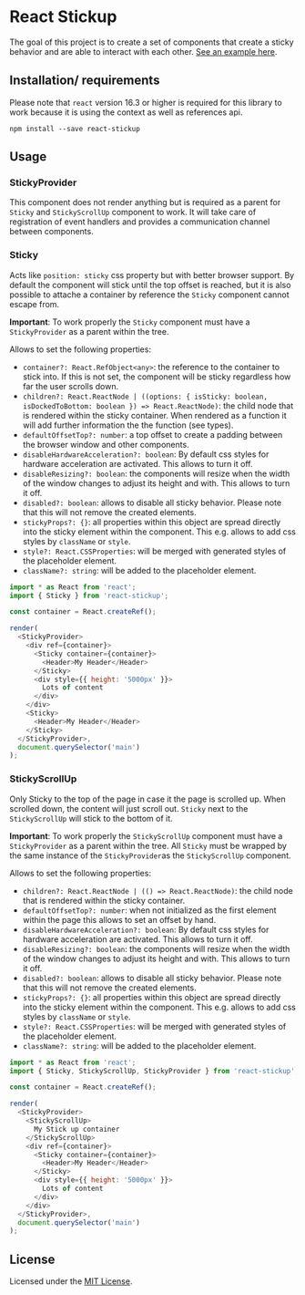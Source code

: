 # React Stickup

The goal of this project is to create a set of components that create a sticky behavior and are able to interact with each other. [See an example here](http://garthenweb.github.io/react-stickup).

## Installation/ requirements

Please note that `react` version 16.3 or higher is required for this library to work because it is using the context as well as references api.

```
npm install --save react-stickup
```

## Usage

### StickyProvider

This component does not render anything but is required as a parent for `Sticky` and `StickyScrollUp` component to work. It will take care of registration of event handlers and provides a communication channel between components.

### Sticky

Acts like `position: sticky` css property but with better browser support.
By default the component will stick until the top offset is reached, but it is also possible to attache a container by reference the `Sticky` component cannot escape from.

**Important**: To work properly the `Sticky` component must have a `StickyProvider` as a parent within the tree.

Allows to set the following properties:

* `container?: React.RefObject<any>`: the reference to the container to stick into. If this is not set, the component will be sticky regardless how far the user scrolls down.
* `children?: React.ReactNode | ((options: { isSticky: boolean, isDockedToBottom: boolean }) => React.ReactNode)`: the child node that is rendered within the sticky container. When rendered as a function it will add further information the the function (see types).
* `defaultOffsetTop?: number`: a top offset to create a padding between the browser window and other components.
* `disableHardwareAcceleration?: boolean`: By default css styles for hardware acceleration are activated. This allows to turn it off.
* `disableResizing?: boolean`: the components will resize when the width of the window changes to adjust its height and with. This allows to turn it off.
* `disabled?: boolean`: allows to disable all sticky behavior. Please note that this will not remove the created elements.
* `stickyProps?: {}`: all properties within this object are spread directly into the sticky element within the component. This e.g. allows to add css styles by `className` or `style`.
* `style?: React.CSSProperties`: will be merged with generated styles of the placeholder element.
* `className?: string`: will be added to the placeholder element.

``` javascript
import * as React from 'react';
import { Sticky } from 'react-stickup';

const container = React.createRef();

render(
  <StickyProvider>
    <div ref={container}>
      <Sticky container={container}>
        <Header>My Header</Header>
      </Sticky>
      <div style={{ height: '5000px' }}>
        Lots of content
      </div>
    </div>
    <Sticky>
      <Header>My Header</Header>
    </Sticky>
  </StickyProvider>,
  document.querySelector('main')
);
```

### StickyScrollUp

Only Sticky to the top of the page in case it the page is scrolled up. When scrolled down, the content will just scroll out. `Sticky` next to the `StickyScrollUp` will stick to the bottom of it.

**Important**: To work properly the `StickyScrollUp` component must have a `StickyProvider` as a parent within the tree. All `Sticky` must be wrapped by the same instance of the `StickyProvider`as the `StickyScrollUp` component.

Allows to set the following properties:

* `children?: React.ReactNode | (() => React.ReactNode)`: the child node that is rendered within the sticky container.
* `defaultOffsetTop?: number`: when not initialized as the first element within the page this allows to set an offset by hand.
* `disableHardwareAcceleration?: boolean`: By default css styles for hardware acceleration are activated. This allows to turn it off.
* `disableResizing?: boolean`: the components will resize when the width of the window changes to adjust its height and with. This allows to turn it off.
* `disabled?: boolean`: allows to disable all sticky behavior. Please note that this will not remove the created elements.
* `stickyProps?: {}`: all properties within this object are spread directly into the sticky element within the component. This e.g. allows to add css styles by `className` or `style`.
* `style?: React.CSSProperties`: will be merged with generated styles of the placeholder element.
* `className?: string`: will be added to the placeholder element.

``` javascript
import * as React from 'react';
import { Sticky, StickyScrollUp, StickyProvider } from 'react-stickup';

const container = React.createRef();

render(
  <StickyProvider>
    <StickyScrollUp>
      My Stick up container
    </StickyScrollUp>
    <div ref={container}>
      <Sticky container={container}>
        <Header>My Header</Header>
      </Sticky>
      <div style={{ height: '5000px' }}>
        Lots of content
      </div>
    </div>
  </StickyProvider>,
  document.querySelector('main')
);
```

## License

Licensed under the [MIT License](https://opensource.org/licenses/mit-license.php).
